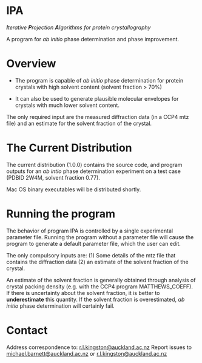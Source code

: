 # IPA 
***I**terative **P**rojection **A**lgorithms for protein crystallography*

A program for *ab initio* phase determination and phase improvement.


# Overview

+ The program is capable of *ab initio* phase determination for protein crystals with high solvent content (solvent fraction > 70%) 

+ It can also be used to generate plausible molecular envelopes for crystals with much lower solvent content.

The only required input are the measured diffraction data (in a CCP4 mtz file) and an estimate for the solvent fraction of the crystal.


# The Current Distribution

The current distribution (1.0.0) contains the source code, and program outputs for an *ab intio* phase determination experiment on a test case (PDBID 2W4M, solvent fraction 0.77). 

Mac OS binary executables will be distributed shortly. 

# Running the program

The behavior of program IPA is controlled by a single experimental parameter file. Running the program without a parameter file will cause the program to generate a default parameter file, which the user can edit. 

The only compulsory inputs are:
(1) Some details of the mtz file that contains the diffraction data
(2) an estimate of the solvent fraction of the crystal. 

An estimate of the solvent fraction is generally obtained through analysis of crystal packing density (e.g. with the CCP4 program MATTHEWS_COEFF). If there is uncertainty about the solvent fraction, it is better to **underestimate** this quantity. If the solvent fraction is overestimated, *ab initio* phase determination will certainly fail.


# Contact

Address correspondence to: r.l.kingston@auckland.ac.nz
Report issues to michael.barnett@auckland.ac.nz or r.l.kingston@auckland.ac.nz
